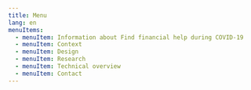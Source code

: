 ```yaml
---
title: Menu
lang: en
menuItems:
  - menuItem: Information about Find financial help during COVID-19
  - menuItem: Context
  - menuItem: Design
  - menuItem: Research
  - menuItem: Technical overview
  - menuItem: Contact
---
```


